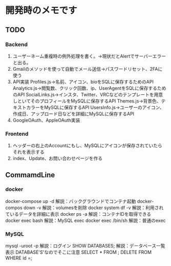 # 開発時のメモです

## TODO
### Backend
1. ユーザーネーム重複時の例外処理を書く。→現状だとAlertでサーバーエラーと出る。
2. Gmailのメソッドを使って自動でメール送信→パスワードリセット、2FAに使う
3. API実装
Profiles.js→名前、アイコン、bioをSQLに保存するためのAPI
Analytics.js→閲覧数、クリック回数、ip、UserAgentをSQLに保存するためのAPI
SocialLinks.js→インスタ、Twitter、VRCなどのテンプレートを用意しといてそのプロフィールをMySQLに保存するAPI
Themes.js→背景色、テキストカラーをMySQLに保存するAPI
UsersInfo.js→ユーザーのアイコン、作成日、アップロード日などを詳細にMySQLに保存するAPI
4. GoogleOAuth、AppleOAuth実装

### Frontend
1. ヘッダーの右上のAccountにもし、MySQLにアイコンが保存されていたらそれを表示する
2. index、Update、お問い合わせページを作る

## CommamdLine
### docker
docker-compose up -d 解説：バックグラウンドでコンテナ起動
docker-compos down -v 解説：volumesを削除
docker system df -v 解説：利用されているデータを詳細に表示
docker ps -a 解説：コンテナIDを取得できる
docker exec <container-id> bash 解説：MySQL exec
docker exec <container-id> /bin/sh 解説：普通のexec

### MySQL
mysql -uroot -p 解説：ログイン
SHOW DATABASES; 解説：データベース一覧表示 DATABASE'S'なのでそこに注意
SELECT * FROM <table-name>;
DELETE FROM <table-name> WHERE id =<id>;